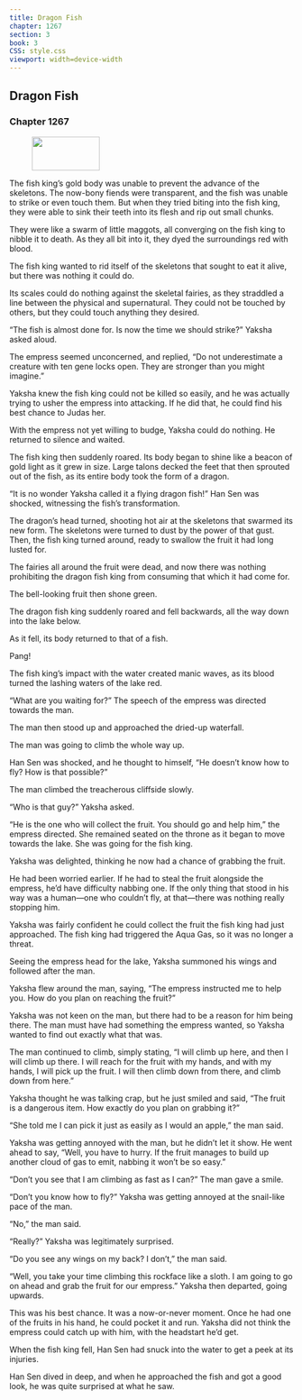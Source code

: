 ```yaml
---
title: Dragon Fish
chapter: 1267
section: 3
book: 3
CSS: style.css
viewport: width=device-width
---
```


## Dragon Fish

### Chapter 1267

<figure>
	<img src="../Images/gem.gif" alt="" id="gem" width="120" height="60" />
</figure>

The fish king’s gold body was unable to prevent the advance of the skeletons. The now-bony fiends were transparent, and the fish was unable to strike or even touch them. But when they tried biting into the fish king, they were able to sink their teeth into its flesh and rip out small chunks.

They were like a swarm of little maggots, all converging on the fish king to nibble it to death. As they all bit into it, they dyed the surroundings red with blood.

The fish king wanted to rid itself of the skeletons that sought to eat it alive, but there was nothing it could do.

Its scales could do nothing against the skeletal fairies, as they straddled a line between the physical and supernatural. They could not be touched by others, but they could touch anything they desired.

“The fish is almost done for. Is now the time we should strike?” Yaksha asked aloud.

The empress seemed unconcerned, and replied, “Do not underestimate a creature with ten gene locks open. They are stronger than you might imagine.”

Yaksha knew the fish king could not be killed so easily, and he was actually trying to usher the empress into attacking. If he did that, he could find his best chance to Judas her.

With the empress not yet willing to budge, Yaksha could do nothing. He returned to silence and waited.

The fish king then suddenly roared. Its body began to shine like a beacon of gold light as it grew in size. Large talons decked the feet that then sprouted out of the fish, as its entire body took the form of a dragon.

“It is no wonder Yaksha called it a flying dragon fish!” Han Sen was shocked, witnessing the fish’s transformation.

The dragon’s head turned, shooting hot air at the skeletons that swarmed its new form. The skeletons were turned to dust by the power of that gust. Then, the fish king turned around, ready to swallow the fruit it had long lusted for.

The fairies all around the fruit were dead, and now there was nothing prohibiting the dragon fish king from consuming that which it had come for.

The bell-looking fruit then shone green.

The dragon fish king suddenly roared and fell backwards, all the way down into the lake below.

As it fell, its body returned to that of a fish.

Pang!

The fish king’s impact with the water created manic waves, as its blood turned the lashing waters of the lake red.

“What are you waiting for?” The speech of the empress was directed towards the man.

The man then stood up and approached the dried-up waterfall.

The man was going to climb the whole way up.

Han Sen was shocked, and he thought to himself, “He doesn’t know how to fly? How is that possible?”

The man climbed the treacherous cliffside slowly.

“Who is that guy?” Yaksha asked.

“He is the one who will collect the fruit. You should go and help him,” the empress directed. She remained seated on the throne as it began to move towards the lake. She was going for the fish king.

Yaksha was delighted, thinking he now had a chance of grabbing the fruit.

He had been worried earlier. If he had to steal the fruit alongside the empress, he’d have difficulty nabbing one. If the only thing that stood in his way was a human—one who couldn’t fly, at that—there was nothing really stopping him.

Yaksha was fairly confident he could collect the fruit the fish king had just approached. The fish king had triggered the Aqua Gas, so it was no longer a threat.

Seeing the empress head for the lake, Yaksha summoned his wings and followed after the man.

Yaksha flew around the man, saying, “The empress instructed me to help you. How do you plan on reaching the fruit?”

Yaksha was not keen on the man, but there had to be a reason for him being there. The man must have had something the empress wanted, so Yaksha wanted to find out exactly what that was.

The man continued to climb, simply stating, “I will climb up here, and then I will climb up there. I will reach for the fruit with my hands, and with my hands, I will pick up the fruit. I will then climb down from there, and climb down from here.”

Yaksha thought he was talking crap, but he just smiled and said, “The fruit is a dangerous item. How exactly do you plan on grabbing it?”

“She told me I can pick it just as easily as I would an apple,” the man said.

Yaksha was getting annoyed with the man, but he didn’t let it show. He went ahead to say, “Well, you have to hurry. If the fruit manages to build up another cloud of gas to emit, nabbing it won’t be so easy.”

“Don’t you see that I am climbing as fast as I can?” The man gave a smile.

“Don’t you know how to fly?” Yaksha was getting annoyed at the snail-like pace of the man.

“No,” the man said.

“Really?” Yaksha was legitimately surprised.

“Do you see any wings on my back? I don’t,” the man said.

“Well, you take your time climbing this rockface like a sloth. I am going to go on ahead and grab the fruit for our empress.” Yaksha then departed, going upwards.

This was his best chance. It was a now-or-never moment. Once he had one of the fruits in his hand, he could pocket it and run. Yaksha did not think the empress could catch up with him, with the headstart he’d get.

When the fish king fell, Han Sen had snuck into the water to get a peek at its injuries.

Han Sen dived in deep, and when he approached the fish and got a good look, he was quite surprised at what he saw.